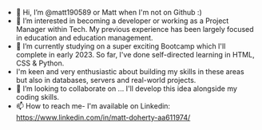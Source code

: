 - 👋 Hi, I’m @matt190589 or Matt when I'm not on Github :)
- 👀 I’m interested in becoming a developer or working as a Project Manager within Tech. My previous experience has been largely focused in education and education management.
- 🌱 I’m currently studying on a super exciting Bootcamp which I'll complete in early 2023. So far, I've done self-directed learning in HTML, CSS & Python. 
- I'm keen and very enthusiastic about building my skills in these areas but also in databases, servers and real-world projects.   
- 💞️ I’m looking to collaborate on ... I'll develop this idea alongside my coding skills.
- 📫 How to reach me- I'm available on Linkedin: https://www.linkedin.com/in/matt-doherty-aa611974/

<!---
matt190589/matt190589 is a ✨ special ✨ repository because its `README.md` (this file) appears on your GitHub profile.
You can click the Preview link to take a look at your changes.
--->
